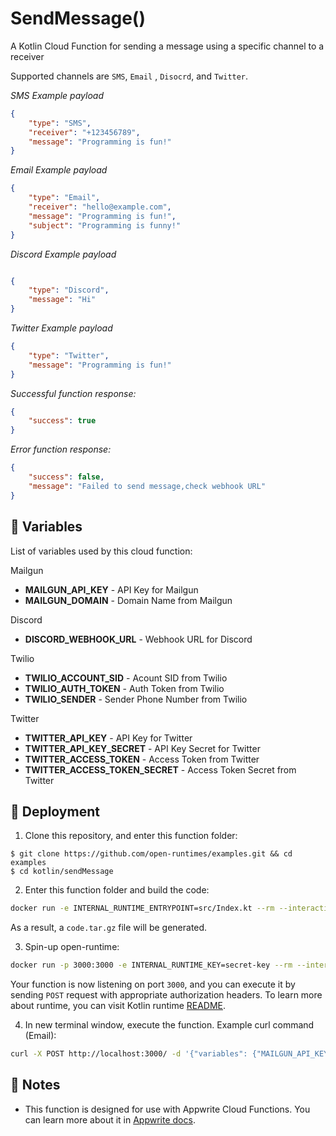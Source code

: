 # SendMessage()

A Kotlin Cloud Function for sending a message using a specific channel to a receiver

Supported channels are `SMS`, `Email` , `Disocrd`, and `Twitter`.

_SMS Example payload_

```json
{ 
    "type": "SMS", 
    "receiver": "+123456789", 
    "message": "Programming is fun!" 
}
```

_Email Example payload_

```json
{
    "type": "Email",
    "receiver": "hello@example.com",
    "message": "Programming is fun!",
    "subject": "Programming is funny!"
}
```

_Discord Example payload_

```json

{
    "type": "Discord",
    "message": "Hi"
}
```

_Twitter Example payload_

```json
{
    "type": "Twitter",
    "message": "Programming is fun!"
}
```

_Successful function response:_

```json
{   
    "success": true 
}
```

_Error function response:_

```json
{
    "success": false,
    "message": "Failed to send message,check webhook URL"
}
```

## 📝 Variables

List of variables used by this cloud function:

Mailgun

-  **MAILGUN_API_KEY** - API Key for Mailgun
-  **MAILGUN_DOMAIN** - Domain Name from Mailgun

Discord

-  **DISCORD_WEBHOOK_URL** - Webhook URL for Discord

Twilio

-  **TWILIO_ACCOUNT_SID** - Acount SID from Twilio
-  **TWILIO_AUTH_TOKEN** - Auth Token from Twilio
-  **TWILIO_SENDER** - Sender Phone Number from Twilio

Twitter
-  **TWITTER_API_KEY** - API Key for Twitter
-  **TWITTER_API_KEY_SECRET** - API Key Secret for Twitter
-  **TWITTER_ACCESS_TOKEN** - Access Token from Twitter
-  **TWITTER_ACCESS_TOKEN_SECRET** - Access Token Secret from Twitter
  
## 🚀 Deployment

1. Clone this repository, and enter this function folder:

```
$ git clone https://github.com/open-runtimes/examples.git && cd examples
$ cd kotlin/sendMessage
```

2. Enter this function folder and build the code:

```bash
docker run -e INTERNAL_RUNTIME_ENTRYPOINT=src/Index.kt --rm --interactive --tty --volume $PWD:/usr/code openruntimes/kotlin:v2-1.6 sh /usr/local/src/build.sh
```

As a result, a `code.tar.gz` file will be generated.

3. Spin-up open-runtime:

```bash
docker run -p 3000:3000 -e INTERNAL_RUNTIME_KEY=secret-key --rm --interactive --tty --volume $PWD/code.tar.gz:/tmp/code.tar.gz:ro openruntimes/kotlin:v2-1.6 sh /usr/local/src/start.sh
```

Your function is now listening on port `3000`, and you can execute it by sending `POST` request with appropriate authorization headers. To learn more about runtime, you can visit Kotlin runtime [README](https://github.com/open-runtimes/open-runtimes/tree/main/runtimes/kotlin-1.6/example).

4. In new terminal window, execute the function. Example curl command (Email):

```bash
curl -X POST http://localhost:3000/ -d '{"variables": {"MAILGUN_API_KEY":"YOUR_MAILGUN_API_KEY","MAILGUN_DOMAIN":"YOUR_MAILGUN_DOMAIN"},"payload": "{\"type\": \"Email\",\"receiver\": \"hello@example.com\",\"message\": \"Programming is fun!\",\"subject\": \"Programming is funny!\"}"}' -H "X-Internal-Challenge: secret-key" -H  "Content-Type: application/json"
```

## 📝 Notes

- This function is designed for use with Appwrite Cloud Functions. You can learn more about it in [Appwrite docs](https://appwrite.io/docs/functions).
